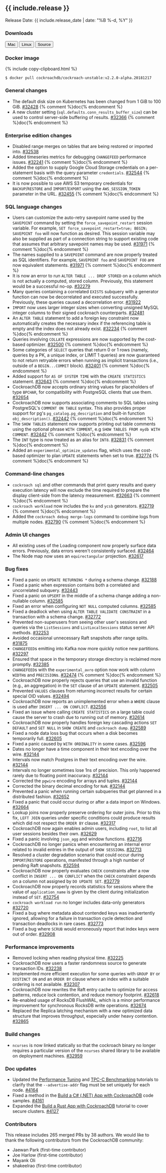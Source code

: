 <h2 id="{{ include.release | slugify }}">{{ include.release }}</h2>

Release Date: {{ include.release_date | date: "%B %-d, %Y" }}

<h3 id="v2-2-0-alpha-20181217-downloads">Downloads</h3>

<div id="os-tabs" class="clearfix os-tabs_button-outline-primary">
    <a href="https://binaries.cockroachdb.com/cockroach-v2.2.0-alpha.20181217.darwin-10.9-amd64.tgz"><button id="mac" data-eventcategory="mac-binary-release-notes">Mac</button></a>
    <a href="https://binaries.cockroachdb.com/cockroach-v2.2.0-alpha.20181217.linux-amd64.tgz"><button id="linux" data-eventcategory="linux-binary-release-notes">Linux</button></a>
    <a href="https://binaries.cockroachdb.com/cockroach-v2.2.0-alpha.20181217.src.tgz"><button id="source" data-eventcategory="source-release-notes">Source</button></a>
</div>

<h3 id="v2-2-0-alpha-20181217-docker-image">Docker image</h3>

{% include copy-clipboard.html %}
~~~shell
$ docker pull cockroachdb/cockroach-unstable:v2.2.0-alpha.20181217
~~~

<h3 id="v2-2-0-alpha-20181217-general-changes">General changes</h3>

- The default disk size on Kubernetes has been changed from 1 GiB to 100 GiB. [#32428][#32428] {% comment %}doc{% endcomment %}
- A new cluster setting (`sql.defaults.conn_results_buffer_size`) can be used to control server-side buffering of results. [#32366][#32366] {% comment %}doc{% endcomment %}

<h3 id="v2-2-0-alpha-20181217-enterprise-edition-changes">Enterprise edition changes</h3>

- Disabled range merges on tables that are being restored or imported into. [#32538][#32538]
- Added timeseries metrics for debugging `CHANGEFEED` performance issues. [#32241][#32241] {% comment %}doc{% endcomment %}
- Added the option to supply Google Cloud Storage credentials on a per-statement basis with the query parameter `credentials`. [#32544][#32544] {% comment %}doc{% endcomment %}
- It is now possible to use AWS S3 temporary credentials for `BACKUP`/`RESTORE` and `IMPORT`/`EXPORT` using the `AWS_SESSION_TOKEN` parameter in the URL. [#32455][#32455] {% comment %}doc{% endcomment %}

<h3 id="v2-2-0-alpha-20181217-sql-language-changes">SQL language changes</h3>

- Users can customize the auto-retry savepoint name used by the `SAVEPOINT` command by setting the `force_savepoint_restart` session variable. For example, `SET force_savepoint_restart=true; BEGIN; SAVEPOINT foo` will now function as desired. This session variable may also be supplied as part of a connection string to support existing code that assumes that arbitrary savepoint names may be used. [#31971][#31971] {% comment %}doc{% endcomment %}
- The names supplied to a `SAVEPOINT` command are now properly treated as SQL identifiers.  For example, `SAVEPOINT foo` and `SAVEPOINT FOO` are now equivalent statements. [#31971][#31971] {% comment %}doc{% endcomment %}
- It is now an error to run `ALTER TABLE ... DROP STORED` on a column which is not actually a computed, stored column. Previously, this statement would be a successful no-op. [#32279][#32279]
- Many queries containing a correlated `EXISTS` subquery with a generator function can now be decorrelated and executed successfully. Previously, these queries caused a decorrelation error. [#31922][#31922]
- `IMPORT` now uses larger integer sizes when converting unsigned MySQL integer columns to their signed cockroach counterparts. [#32481][#32481]
- An `ALTER TABLE` statement to add a foreign key constraint now automatically creates the necessary index if the referencing table is empty and the index does not already exist. [#32234][#32234] {% comment %}doc{% endcomment %}
- Queries involving `COLLATE` expressions are now supported by the cost-based optimizer. [#32500][#32500] {% comment %}doc{% endcomment %}
- Some categories of `SELECT` queries that return 0 or 1 rows (namely, queries by a PK, a unique index, or LIMIT 1 queries) are now guaranteed to not return retryable errors when running as implicit transactions (i.e., outside of a `BEGIN...COMMIT` block). [#32401][#32401] {% comment %}doc{% endcomment %}
- Added support for `AS OF SYSTEM TIME` with the `CREATE STATISTICS` statement. [#32643][#32643] {% comment %}doc{% endcomment %}
- CockroachDB now accepts ordinary string values for placeholders of type `BPCHAR`, for compatibility with PostgreSQL clients that use them. [#32654][#32654]
- CockroachDB now supports associating comments to SQL tables using PostgreSQL's `COMMENT ON TABLE` syntax. This also provides proper support for pg's `pg_catalog.pg_description` and built-in function `obj_description()`. [#32442][#32442] {% comment %}doc{% endcomment %}
- The `SHOW TABLES` statement now supports printing out table comments using the optional phrase `WITH COMMENT`, e.g `SHOW TABLES FROM mydb WITH COMMENT`. [#32442][#32442] {% comment %}doc{% endcomment %}
- The `INT` type is now treated as an alias for `INT8`. [#32831][#32831] {% comment %}doc{% endcomment %}
- Added an `experimental_optimize_updates` flag, which uses the cost-based optimizer to plan `UPDATE` statements when set to true. [#32774][#32774] {% comment %}doc{% endcomment %}

<h3 id="v2-2-0-alpha-20181217-command-line-changes">Command-line changes</h3>

- `cockroach sql` and other commands that print query results and query execution latency will now exclude the time required to prepare the display client-side from the latency measurement. [#32663][#32663] {% comment %}doc{% endcomment %}
- `cockroach workload` now includes the `kv` and `ycsb` generators. [#32719][#32719] {% comment %}doc{% endcomment %}
- Added the `cockroach debug merge-logs` command to combine logs from multiple nodes. [#32790][#32790] {% comment %}doc{% endcomment %}

<h3 id="v2-2-0-alpha-20181217-admin-ui-changes">Admin UI changes</h3>

- All existing uses of the Loading component now properly surface data errors. Previously, data errors weren't consistently surfaced. [#32464][#32464]
- The Node map now uses an `equirectangular` projection. [#32617][#32617]

<h3 id="v2-2-0-alpha-20181217-bug-fixes">Bug fixes</h3>

- Fixed a panic on `UPDATE RETURNING *` during a schema change. [#32188][#32188]
- Fixed a panic when expression contains both a correlated and uncorrelated subquery. [#32443][#32443]
- Fixed a panic on `UPSERT` in the middle of a schema change adding a non-nullable column. [#32585][#32585]
- Fixed an error when configuring `NOT NULL` computed columns. [#32585][#32585]
- Fixed a deadlock when using `ALTER TABLE VALIDATE CONSTRAINT` in a transaction with a schema change. [#32772][#32772]
- Prevented non-superusers from seeing other user's sessions and queries via the `ListSessions` and `ListLocalSessions` status server API methods. [#32253][#32253]
- Avoided occasional unnecessary Raft snapshots after range splits. [#31875][#31875]
- `CHANGEFEED`s emitting into Kafka now more quickly notice new partitions. [#32297][#32297]
- Ensured that space in the temporary storage directory is reclaimed more promptly. [#32385][#32385]
- `CHANGEFEED`s with the `experimental_avro` option now work with column `WIDTH`s and `PRECISION`s. [#32474][#32474] {% comment %}doc{% endcomment %}
- CockroachDB now properly rejects queries that use an invalid function (e.g., an aggregation) in the `SET` clause of an `UPDATE` statement. [#32505][#32505]
- Prevented `VALUES` clauses from returning incorrect results for certain special OID values. [#32494][#32494]
- CockroachDB now reports an unimplemented error when a `WHERE` clause is used after `INSERT ... ON CONFLICT`. [#32556][#32556]
- Fixed an issue where calling `CREATE STATISTICS` on a large table could cause the server to crash due to running out of memory. [#32614][#32614]
- CockroachDB now properly handles foreign key cascading actions `SET DEFAULT` and `SET NULL` in `SHOW CREATE` and `cockroach dump`. [#32589][#32589]
- Fixed a node data loss bug that occurs when a disk becomes temporarily full. [#32605][#32605]
- Fixed a panic caused by `WITH ORDINALITY` in some cases. [#32596][#32596]
- Dates no longer have a time component in their text encoding over the wire. [#32144][#32144]
- Intervals now match Postgres in their text encoding over the wire. [#32144][#32144]
- Intervals no longer sometimes lose 1ns of precision. This only happened rarely due to floating point inaccuracy. [#32144][#32144]
- Corrected the `pgwire` encoding for arrays and tuples. [#32144][#32144]
- Corrected the binary decimal encoding for `NaN`. [#32144][#32144]
- Prevented a panic when running certain subqueries that get planned in a distributed fashion. [#32652][#32652]
- Fixed a panic that could occur during or after a data import on Windows. [#32664][#32664]
- Lookup joins now properly preserve ordering for outer joins. Prior to this fix, `LEFT JOIN` queries under specific conditions could produce results which did not respect the `ORDER BY` clause. [#32317][#32317]
- CockroachDB now again enables admin users, including `root`, to list all user sessions besides their own. [#32629][#32629]
- Fixed a panic involving `json_agg` and window functions. [#32716][#32716]
- CockroachDB no longer panics when encountering an internal error related to invalid entries in the output of `SHOW SESSION`s. [#32713][#32713]
- Resolved a cluster degradation scenario that could occur during `IMPORT`/`RESTORE` operations, manifested through a high number of pending Raft snapshots. [#32594][#32594]
- CockroachDB now properly evaluates `CHECK` constraints after a row conflict in `INSERT ... ON CONFLICT` when the `CHECK` constraint depends on a column not assigned by `DO UPDATE SET`. [#32779][#32779]
- CockroachDB now properly records statistics for sessions where the value of `application_name` is given by the client during initialization instead of `SET`. [#32754][#32754]
- `cockroach workload run` no longer includes data-only generators [#32720][#32720]
- Fixed a bug where metadata about contended keys was inadvertently ignored, allowing for a failure in transaction cycle detection and transaction deadlocks in rare cases. [#32773][#32773]
- Fixed a bug where `SCRUB` would erroneously report that index keys were out of order. [#32908][#32908]

<h3 id="v2-2-0-alpha-20181217-performance-improvements">Performance improvements</h3>

- Removed locking when reading physical time. [#32225][#32225]
- CockroachDB now users a faster randomness source to generate transaction IDs. [#32238][#32238]
- Implemented more efficient execution for some queries with `GROUP BY` or `DISTINCT ON` and an `ORDER BY` clause where an index with a suitable ordering is not available. [#32307][#32307]
- CockroachDB now rewrites the Raft entry cache to optimize for access patterns, reduce lock contention, and reduce memory footprint. [#32618][#32618]
- Re-enabled usage of RocksDB FlushWAL, which is a minor performance improvement for synchronous RocksDB write operations. [#32674][#32674]
- Replaced the Replica latching mechanism with a new optimized data structure that improves throughput, especially under heavy contention. [#32865][#32865]

<h3 id="v2-2-0-alpha-20181217-build-changes">Build changes</h3>

- `ncurses` is now linked statically so that the cockroach binary no longer requires a particular version of the `ncurses` shared library to be available on deployment machines. [#32959][#32959]

<h3 id="v2-2-0-alpha-20181217-doc-updates">Doc updates</h3>

- Updated the [Performance Tuning](../v19.1/performance-tuning.html) and [TPC-C Benchmarking](../v19.1/performance-benchmarking-with-tpc-c.html) tutorials to clarify that the `--advertise-addr` flag must be set uniquely for each node. [#4164](https://github.com/cockroachdb/docs/pull/4164)
- Fixed a method in the [Build a C# (.NET) App with CockroachDB](../v19.1/build-a-csharp-app-with-cockroachdb.html) code samples. [#4161](https://github.com/cockroachdb/docs/pull/4161)
- Expanded the [Build a Rust App with CockroachDB](../v19.1/build-a-rust-app-with-cockroachdb.html) tutorial to cover secure clusters. [#4127](https://github.com/cockroachdb/docs/pull/4127)

<div class="release-note-contributors" markdown="1">

<h3 id="v2-2-0-alpha-20181217-contributors">Contributors</h3>

This release includes 265 merged PRs by 38 authors. We would like to thank the following contributors from the CockroachDB community:

- Jaewan Park (first-time contributor)
- Joe Harlow (first-time contributor)
- Mayank Oli
- shakeelrao (first-time contributor)

</div>

[#31875]: https://github.com/cockroachdb/cockroach/pull/31875
[#31922]: https://github.com/cockroachdb/cockroach/pull/31922
[#31928]: https://github.com/cockroachdb/cockroach/pull/31928
[#31971]: https://github.com/cockroachdb/cockroach/pull/31971
[#32144]: https://github.com/cockroachdb/cockroach/pull/32144
[#32188]: https://github.com/cockroachdb/cockroach/pull/32188
[#32225]: https://github.com/cockroachdb/cockroach/pull/32225
[#32234]: https://github.com/cockroachdb/cockroach/pull/32234
[#32238]: https://github.com/cockroachdb/cockroach/pull/32238
[#32241]: https://github.com/cockroachdb/cockroach/pull/32241
[#32253]: https://github.com/cockroachdb/cockroach/pull/32253
[#32279]: https://github.com/cockroachdb/cockroach/pull/32279
[#32297]: https://github.com/cockroachdb/cockroach/pull/32297
[#32307]: https://github.com/cockroachdb/cockroach/pull/32307
[#32317]: https://github.com/cockroachdb/cockroach/pull/32317
[#32366]: https://github.com/cockroachdb/cockroach/pull/32366
[#32385]: https://github.com/cockroachdb/cockroach/pull/32385
[#32388]: https://github.com/cockroachdb/cockroach/pull/32388
[#32401]: https://github.com/cockroachdb/cockroach/pull/32401
[#32428]: https://github.com/cockroachdb/cockroach/pull/32428
[#32442]: https://github.com/cockroachdb/cockroach/pull/32442
[#32443]: https://github.com/cockroachdb/cockroach/pull/32443
[#32455]: https://github.com/cockroachdb/cockroach/pull/32455
[#32464]: https://github.com/cockroachdb/cockroach/pull/32464
[#32467]: https://github.com/cockroachdb/cockroach/pull/32467
[#32474]: https://github.com/cockroachdb/cockroach/pull/32474
[#32481]: https://github.com/cockroachdb/cockroach/pull/32481
[#32494]: https://github.com/cockroachdb/cockroach/pull/32494
[#32500]: https://github.com/cockroachdb/cockroach/pull/32500
[#32505]: https://github.com/cockroachdb/cockroach/pull/32505
[#32538]: https://github.com/cockroachdb/cockroach/pull/32538
[#32544]: https://github.com/cockroachdb/cockroach/pull/32544
[#32556]: https://github.com/cockroachdb/cockroach/pull/32556
[#32585]: https://github.com/cockroachdb/cockroach/pull/32585
[#32589]: https://github.com/cockroachdb/cockroach/pull/32589
[#32594]: https://github.com/cockroachdb/cockroach/pull/32594
[#32596]: https://github.com/cockroachdb/cockroach/pull/32596
[#32605]: https://github.com/cockroachdb/cockroach/pull/32605
[#32614]: https://github.com/cockroachdb/cockroach/pull/32614
[#32617]: https://github.com/cockroachdb/cockroach/pull/32617
[#32618]: https://github.com/cockroachdb/cockroach/pull/32618
[#32629]: https://github.com/cockroachdb/cockroach/pull/32629
[#32643]: https://github.com/cockroachdb/cockroach/pull/32643
[#32652]: https://github.com/cockroachdb/cockroach/pull/32652
[#32654]: https://github.com/cockroachdb/cockroach/pull/32654
[#32663]: https://github.com/cockroachdb/cockroach/pull/32663
[#32664]: https://github.com/cockroachdb/cockroach/pull/32664
[#32674]: https://github.com/cockroachdb/cockroach/pull/32674
[#32713]: https://github.com/cockroachdb/cockroach/pull/32713
[#32716]: https://github.com/cockroachdb/cockroach/pull/32716
[#32719]: https://github.com/cockroachdb/cockroach/pull/32719
[#32720]: https://github.com/cockroachdb/cockroach/pull/32720
[#32745]: https://github.com/cockroachdb/cockroach/pull/32745
[#32754]: https://github.com/cockroachdb/cockroach/pull/32754
[#32772]: https://github.com/cockroachdb/cockroach/pull/32772
[#32773]: https://github.com/cockroachdb/cockroach/pull/32773
[#32774]: https://github.com/cockroachdb/cockroach/pull/32774
[#32779]: https://github.com/cockroachdb/cockroach/pull/32779
[#32790]: https://github.com/cockroachdb/cockroach/pull/32790
[#32831]: https://github.com/cockroachdb/cockroach/pull/32831
[#32865]: https://github.com/cockroachdb/cockroach/pull/32865
[#32908]: https://github.com/cockroachdb/cockroach/pull/32908
[#32959]: https://github.com/cockroachdb/cockroach/pull/32959
